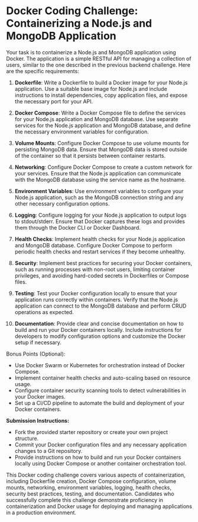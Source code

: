 # Docker Coding Challenge: Containerizing a Node.js and MongoDB Application

Your task is to containerize a Node.js and MongoDB application using Docker. The application is a simple RESTful API for managing a collection of users, similar to the one described in the previous backend challenge. Here are the specific requirements:

1. **Dockerfile**: Write a Dockerfile to build a Docker image for your Node.js application. Use a suitable base image for Node.js and include instructions to install dependencies, copy application files, and expose the necessary port for your API.

2. **Docker Compose**: Write a Docker Compose file to define the services for your Node.js application and MongoDB database. Use separate services for the Node.js application and MongoDB database, and define the necessary environment variables for configuration.

3. **Volume Mounts**: Configure Docker Compose to use volume mounts for persisting MongoDB data. Ensure that MongoDB data is stored outside of the container so that it persists between container restarts.

4. **Networking**: Configure Docker Compose to create a custom network for your services. Ensure that the Node.js application can communicate with the MongoDB database using the service name as the hostname.

5. **Environment Variables**: Use environment variables to configure your Node.js application, such as the MongoDB connection string and any other necessary configuration options.

6. **Logging**: Configure logging for your Node.js application to output logs to stdout/stderr. Ensure that Docker captures these logs and provides them through the Docker CLI or Docker Dashboard.

7. **Health Checks**: Implement health checks for your Node.js application and MongoDB database. Configure Docker Compose to perform periodic health checks and restart services if they become unhealthy.

8. **Security**: Implement best practices for securing your Docker containers, such as running processes with non-root users, limiting container privileges, and avoiding hard-coded secrets in Dockerfiles or Compose files.

9. **Testing**: Test your Docker configuration locally to ensure that your application runs correctly within containers. Verify that the Node.js application can connect to the MongoDB database and perform CRUD operations as expected.

10. **Documentation**: Provide clear and concise documentation on how to build and run your Docker containers locally. Include instructions for developers to modify configuration options and customize the Docker setup if necessary.

Bonus Points (Optional):
- Use Docker Swarm or Kubernetes for orchestration instead of Docker Compose.
- Implement container health checks and auto-scaling based on resource usage.
- Configure container security scanning tools to detect vulnerabilities in your Docker images.
- Set up a CI/CD pipeline to automate the build and deployment of your Docker containers.

**Submission Instructions:**
- Fork the provided starter repository or create your own project structure.
- Commit your Docker configuration files and any necessary application changes to a Git repository.
- Provide instructions on how to build and run your Docker containers locally using Docker Compose or another container orchestration tool.


This Docker coding challenge covers various aspects of containerization, including Dockerfile creation, Docker Compose configuration, volume mounts, networking, environment variables, logging, health checks, security best practices, testing, and documentation. Candidates who successfully complete this challenge demonstrate proficiency in containerization and Docker usage for deploying and managing applications in a production environment.